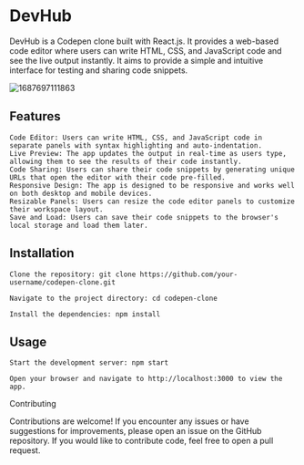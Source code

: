 # DevHub

DevHub is a Codepen clone built with React.js. It provides a web-based code editor where users can write HTML, CSS, and JavaScript code and see the live output instantly. 
It aims to provide a simple and intuitive interface for testing and sharing code snippets.

![1687697111863](https://github.com/Frs2304/DevHub/assets/104261490/36327bd9-81c0-40ed-b0b0-334e75b34ad3)


## Features

    Code Editor: Users can write HTML, CSS, and JavaScript code in separate panels with syntax highlighting and auto-indentation.
    Live Preview: The app updates the output in real-time as users type, allowing them to see the results of their code instantly.
    Code Sharing: Users can share their code snippets by generating unique URLs that open the editor with their code pre-filled.
    Responsive Design: The app is designed to be responsive and works well on both desktop and mobile devices.
    Resizable Panels: Users can resize the code editor panels to customize their workspace layout.
    Save and Load: Users can save their code snippets to the browser's local storage and load them later.

## Installation

    Clone the repository: git clone https://github.com/your-username/codepen-clone.git

    Navigate to the project directory: cd codepen-clone

    Install the dependencies: npm install

    
## Usage

    Start the development server: npm start

    Open your browser and navigate to http://localhost:3000 to view the app.

Contributing

Contributions are welcome! If you encounter any issues or have suggestions for improvements, please open an issue on the GitHub repository.
If you would like to contribute code, feel free to open a pull request.
